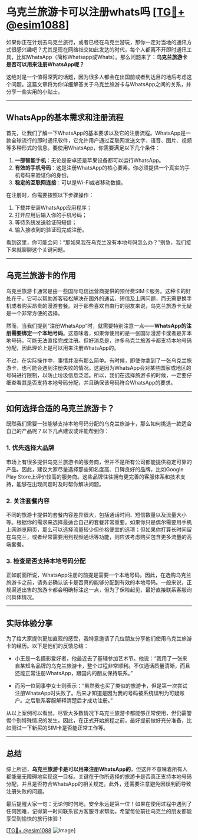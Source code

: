 # 乌克兰旅游卡可以注册whats吗 [[TG💪+ @esim1088](https://t.me/s/esim1088)]

如果你正在计划去乌克兰旅行，或者已经在乌克兰游玩，那你一定对当地的通讯方式很感兴趣吧？尤其是现在网络社交如此发达的时代，每个人都离不开即时通讯工具，比如WhatsApp（简称Whatsapp或Whats）。那么问题来了：**乌克兰旅游卡是否可以用来注册WhatsApp呢？**

这绝对是一个值得深究的话题，因为很多人都会在出国前或者到达目的地后考虑这个问题。这篇文章将为你详细解答关于乌克兰旅游卡与WhatsApp之间的关系，并分享一些实用的小贴士。

---

## WhatsApp的基本需求和注册流程

首先，让我们了解一下WhatsApp的基本要求以及它的注册流程。WhatsApp是一款全球流行的即时通讯软件，它允许用户通过互联网发送文字、语音、图片、视频等多种形式的信息。要使用WhatsApp，你需要满足以下几个条件：

1. **一部智能手机**：无论是安卓还是苹果设备都可以运行WhatsApp。
2. **有效的手机号码**：这是注册WhatsApp的核心要素。你必须提供一个真实的手机号码来验证你的身份。
3. **稳定的互联网连接**：可以是Wi-Fi或者移动数据。

在注册时，你需要按照以下步骤操作：
1. 下载并安装WhatsApp应用程序；
2. 打开应用后输入你的手机号码；
3. 等待系统发送验证码短信；
4. 输入接收到的验证码完成注册。

看到这里，你可能会问：“那如果我在乌克兰没有本地号码怎么办？”别急，我们接下来就聊聊这个关键问题。

---

## 乌克兰旅游卡的作用

乌克兰旅游卡通常是由一些国际电信运营商提供的预付费SIM卡服务。这种卡的好处在于，它可以帮助游客轻松解决在国外的通话、短信及上网问题，而无需更换手机或者购买昂贵的漫游套餐。对于那些喜欢自由行的朋友来说，乌克兰旅游卡无疑是一个非常方便的选择。

然而，当我们提到“注册WhatsApp”时，就需要特别注意一点——**WhatsApp的注册需要绑定一个本地号码**。这意味着，如果你使用的是一张国际漫游卡或者是非本地号码，可能无法直接完成注册。但好消息是，许多乌克兰旅游卡都支持本地号码分配，因此理论上是可以用来注册WhatsApp的。

不过，在实际操作中，事情并没有那么简单。有时候，即使你拿到了一张乌克兰旅游卡，也可能会遇到注册失败的情况。这是因为WhatsApp会对某些国家或地区的号码进行限制，以防止垃圾信息泛滥。所以，我们在选择旅游卡的时候，一定要仔细查看其是否支持本地号码分配，并且确保该号码符合WhatsApp的要求。

---

## 如何选择合适的乌克兰旅游卡？

既然我们需要一张能够支持本地号码分配的乌克兰旅游卡，那么如何挑选一款适合自己的产品呢？以下几点建议或许能帮到你：

### 1. **优先选择大品牌**
市场上有很多提供乌克兰旅游卡的服务商，但并不是所有公司都能提供稳定可靠的产品。因此，建议大家尽量选择那些知名度高、口碑良好的品牌，比如Google Play Store上评价较高的服务商。这些品牌往往拥有更完善的客服体系和技术支持，能够在出现问题时及时帮你解决问题。

### 2. **关注套餐内容**
不同的旅游卡提供的套餐内容差异很大，包括通话时间、短信数量以及流量大小等。根据你的需求来选择最适合自己的套餐非常重要。如果你只是偶尔需要用手机上网浏览网页，那么可以选择流量较少但价格便宜的选项；但如果你打算长时间留在乌克兰，或者经常需要用到视频通话等功能，则应该考虑购买包含更多流量的高端套餐。

### 3. **检查是否支持本地号码分配**
正如前面所说，WhatsApp注册的前提是需要一个本地号码。因此，在选购乌克兰旅游卡之前，请务必确认该卡是否真的能够分配到有效的本地号码。一般来说，正规渠道出售的旅游卡都会明确标注这一点，但为了保险起见，最好直接联系客服询问具体情况。

---

## 实际体验分享

为了给大家提供更加直观的感受，我特意邀请了几位朋友分享他们使用乌克兰旅游卡的经历。以下是他们的反馈总结：

- 小王是一名摄影爱好者，他最近去了基辅参加艺术节。他说：“我用了一张来自某知名品牌的乌克兰旅游卡，整个过程非常顺利。不仅通话质量清晰，而且还能正常注册WhatsApp，跟国内的朋友保持联系。”
  
- 而另一位同事李女士则表示：“虽然我也买了类似的旅游卡，但是第一次尝试注册WhatsApp时失败了。后来才知道是因为我的号码被系统误判为可疑账户。之后联系客服解释清楚后才成功注册。”

从以上案例可以看出，尽管大多数情况下乌克兰旅游卡都能够正常使用，但仍需警惕个别特殊情况的发生。因此，在正式开始旅程之前，最好提前做好充分准备，比如测试一下新买的SIM卡是否能正常工作等。

---

## 总结

综上所述，**乌克兰旅游卡是可以用来注册WhatsApp的**，但这并不意味着所有人都能毫无障碍地实现这一目标。关键在于你所选择的旅游卡是否真正支持本地号码分配，并且是否符合WhatsApp的相关规定。此外，还需要注意避免因误判而导致注册失败的问题。

最后提醒大家一句：无论何时何地，安全永远是第一位！如果在使用过程中遇到了任何困难，记得第一时间联系官方客服寻求帮助。希望每位前往乌克兰的朋友都能享受到愉快的旅行体验！

[[TG💪+ @esim1088](https://t.me/s/esim1088) ![Image](https://i.postimg.cc/4NQfJmqS/Snipaste-2025-05-13-00-14-12.png)]